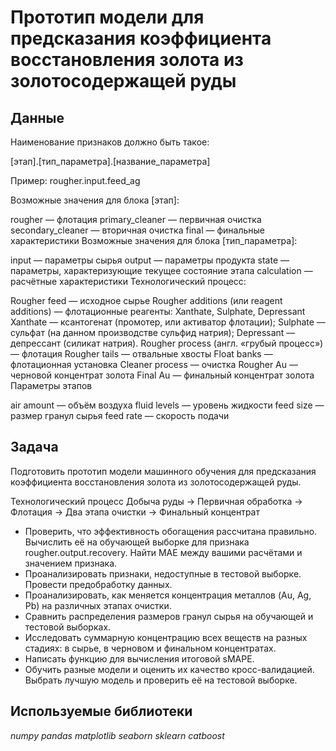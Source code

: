 # Прототип модели для предсказания коэффициента восстановления золота из золотосодержащей руды

## Данные

Наименование признаков должно быть такое:

[этап].[тип_параметра].[название_параметра]

Пример: rougher.input.feed_ag

Возможные значения для блока [этап]:

rougher — флотация
primary_cleaner — первичная очистка
secondary_cleaner — вторичная очистка
final — финальные характеристики
Возможные значения для блока [тип_параметра]:

input — параметры сырья
output — параметры продукта
state — параметры, характеризующие текущее состояние этапа
calculation — расчётные характеристики
Технологический процесс:

Rougher feed — исходное сырье
Rougher additions (или reagent additions) — флотационные реагенты: Xanthate, Sulphate, Depressant
Xanthate — ксантогенат (промотер, или активатор флотации);
Sulphate — сульфат (на данном производстве сульфид натрия);
Depressant — депрессант (силикат натрия).
Rougher process (англ. «грубый процесс») — флотация
Rougher tails — отвальные хвосты
Float banks — флотационная установка
Cleaner process — очистка
Rougher Au — черновой концентрат золота
Final Au — финальный концентрат золота
Параметры этапов

air amount — объём воздуха
fluid levels — уровень жидкости
feed size — размер гранул сырья
feed rate — скорость подачи

## Задача

Подготовить прототип модели машинного обучения для предсказания коэффициента восстановления золота из золотосодержащей руды.

Технологический процесс
Добыча руды -> Первичная обработка -> Флотация -> Два этапа очистки -> Финальный концентрат

- Проверить, что эффективность обогащения рассчитана правильно. Вычислить её на обучающей выборке для признака rougher.output.recovery. Найти MAE между вашими расчётами и значением признака.
- Проанализировать признаки, недоступные в тестовой выборке. Провести предобработку данных.
- Проанализировать, как меняется концентрация металлов (Au, Ag, Pb) на различных этапах очистки.
- Сравнить распределения размеров гранул сырья на обучающей и тестовой выборках.
- Исследовать суммарную концентрацию всех веществ на разных стадиях: в сырье, в черновом и финальном концентратах.
- Написать функцию для вычисления итоговой sMAPE.
- Обучить разные модели и оценить их качество кросс-валидацией. Выбрать лучшую модель и проверить её на тестовой выборке.

## Используемые библиотеки
*numpy* 
*pandas* 
*matplotlib* 
*seaborn* 
*sklearn* 
*catboost*